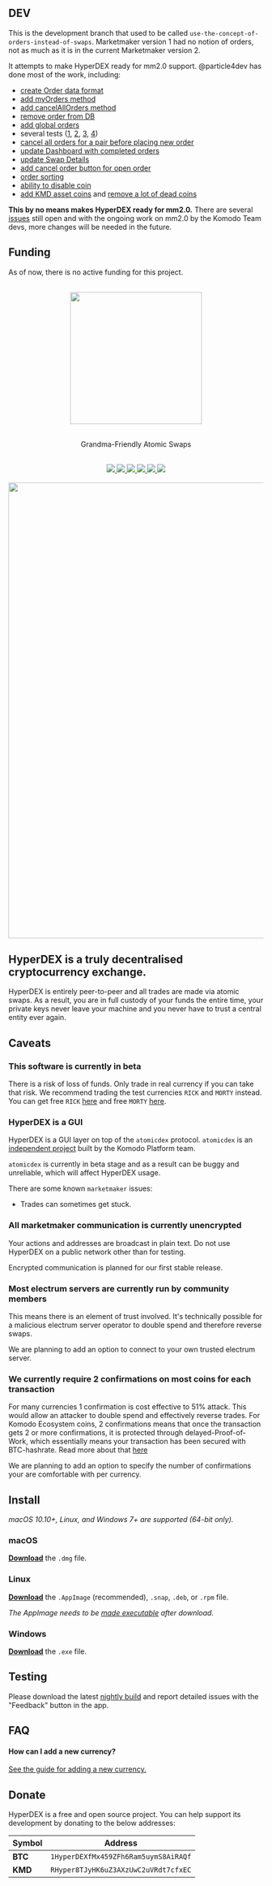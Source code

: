 ## DEV

This is the development branch that used to be called `use-the-concept-of-orders-instead-of-swaps`. Marketmaker version 1 had no notion of orders, not as much as it is in the current Marketmaker version 2.

It attempts to make HyperDEX ready for mm2.0 support. @particle4dev has done most of the work, including:

- [create Order data format](https://github.com/particle4dev/hyperdex/commit/3975c3fae4d02d9fc473dc52791dfd2efefab7c0)
- [add myOrders method](https://github.com/particle4dev/hyperdex/commit/05105c7e0f2c08612050221269e57fd01f2de496)
- [add cancelAllOrders method](https://github.com/particle4dev/hyperdex/commit/caed50c99632ff6bf01abd39ff35df2bd8ca55f0)
- [remove order from DB](https://github.com/particle4dev/hyperdex/commit/2cf004b09c84d288a21e906f1ff9da291f51eb26)
- [add global orders](https://github.com/particle4dev/hyperdex/commit/310027980094942c878ed76acbd7739b414fa460)
- several tests ([1](https://github.com/particle4dev/hyperdex/commit/324f30d4080c2cf6ec2b4c35db7b6555c371f0da), [2](https://github.com/particle4dev/hyperdex/commit/db94b94d0362838ab73b22ee82a13e1d73ea6a70), [3](https://github.com/particle4dev/hyperdex/commit/2ef5d6398b397ebe577286836c905737252d3f98), [4](https://github.com/particle4dev/hyperdex/commit/3975c3fae4d02d9fc473dc52791dfd2efefab7c0))
- [cancel all orders for a pair before placing new order](https://github.com/particle4dev/hyperdex/commit/238ac76d8c8ac107d496d2c006e42d9853a41022)
- [update Dashboard with completed orders](https://github.com/particle4dev/hyperdex/commit/6d4871dc60dff821a367f40256b110bb062e470a)
- [update Swap Details](https://github.com/particle4dev/hyperdex/commit/a7ff7609f83888c112e06ac6a701fcd603051755)
- [add cancel order button for open order](https://github.com/particle4dev/hyperdex/commit/80d1fcf5fd0ba108ebcbfb5c7bb591c939312ccc)
- [order sorting](https://github.com/particle4dev/hyperdex/commit/46d2a6fc9719926419bb139b65dae0bf5da31dc1)
- [ability to disable coin](https://github.com/particle4dev/hyperdex/commit/2a794ea9572a2f52a3c751cc7eddfb8072986882)
- [add KMD asset coins](https://github.com/particle4dev/hyperdex/commit/ee80130073263d40c0a3dd640b569ba39b3a9b22) and [remove a lot of dead coins](https://github.com/particle4dev/hyperdex/commit/77df7b357dadb72474c755cfaf7ee5e648a27448)

**This by no means makes HyperDEX ready for mm2.0.** There are several [issues](https://github.com/atomiclabs/hyperdex/issues) still open and with the ongoing work on mm2.0 by the Komodo Team devs, more changes will be needed in the future.

## Funding

As of now, there is no active funding for this project.

<div align="center">
	<br>
	<img src="media/Logo-Black-Text.png" height="260">
	<br>
	<br>
	<p>Grandma-Friendly Atomic Swaps</p>
	<br>
	<a title="Downloads" href="https://github.com/atomiclabs/hyperdex/releases/latest">
		<img src="https://img.shields.io/github/downloads/atomiclabs/hyperdex/total.svg">
	</a>
	<a title="Crowdin" target="_blank" href="https://crowdin.com/project/hyperdex">
		<img src="https://d322cqt584bo4o.cloudfront.net/hyperdex/localized.svg">
	</a>
	<a title="MIT License" href="LICENSE">
		<img src="https://img.shields.io/github/license/atomiclabs/hyperdex.svg">
	</a>
	<a title="Release" href="https://github.com/atomiclabs/hyperdex/releases/latest">
		<img src="https://badgen.net/github/release/atomiclabs/hyperdex/">
	</a>
	<a title="Keybase" target="_blank" href="https://keybase.io/hyperdex">
		<img src="https://badgen.net/keybase/pgp/hyperdex">
	</a>
	<a title="Follow on Twitter" target="_blank" href="https://twitter.com/HyperDEXApp">
		<img src="https://img.shields.io/twitter/follow/HyperDexApp.svg?style=social&label=Follow">
	</a>
	<br>
	<br>
	<img src="media/screenshots/exchange-view.png" width="898">
</div>

## HyperDEX is a truly decentralised cryptocurrency exchange.

HyperDEX is entirely peer-to-peer and all trades are made via atomic swaps. As a result, you are in full custody of your funds the entire time, your private keys never leave your machine and you never have to trust a central entity ever again.

## Caveats

### This software is currently in beta

There is a risk of loss of funds. Only trade in real currency if you can take that risk. We recommend trading the test currencies `RICK` and `MORTY` instead. You can get free `RICK` [here](https://www.atomicexplorer.com/#/faucet/rick) and free `MORTY` [here](https://www.atomicexplorer.com/#/faucet/morty).


### HyperDEX is a GUI

HyperDEX is a GUI layer on top of the `atomicdex` protocol. `atomicdex` is an [independent project](https://github.com/komodoplatform/atomicdex-api) built by the Komodo Platform team.

`atomicdex` is currently in beta stage and as a result can be buggy and unreliable, which will affect HyperDEX usage.

There are some known `marketmaker` issues:
- Trades can sometimes get stuck.

### All marketmaker communication is currently unencrypted

Your actions and addresses are broadcast in plain text. Do not use HyperDEX on a public network other than for testing.

Encrypted communication is planned for our first stable release.

### Most electrum servers are currently run by community members

This means there is an element of trust involved. It's technically possible for a malicious electrum server operator to double spend and therefore reverse swaps.

We are planning to add an option to connect to your own trusted electrum server.

### We currently require 2 confirmations on most coins for each transaction

For many currencies 1 confirmation is cost effective to 51% attack. This would allow an attacker to double spend and effectively reverse trades. For Komodo Ecosystem coins, 2 confirmations means that once the transaction gets 2 or more confirmations, it is protected through delayed-Proof-of-Work, which essentially means your transaction has been secured with BTC-hashrate. Read more about that [here](https://www.binance.vision/blockchain/delayed-proof-of-work-explained)

We are planning to add an option to specify the number of confirmations your are comfortable with per currency.

## Install

*macOS 10.10+, Linux, and Windows 7+ are supported (64-bit only).*

### macOS

[**Download**](https://github.com/atomiclabs/hyperdex/releases/latest) the `.dmg` file.

### Linux

[**Download**](https://github.com/atomiclabs/hyperdex/releases/latest) the `.AppImage` (recommended), `.snap`, `.deb`, or `.rpm` file.

*The AppImage needs to be [made executable](http://discourse.appimage.org/t/how-to-make-an-appimage-executable/80) after download.*

### Windows

[**Download**](https://github.com/atomiclabs/hyperdex/releases/latest) the `.exe` file.

## Testing

Please download the latest [nightly build](https://github.com/atomiclabs/hyperdex-nightlies/releases/latest) and report detailed issues with the "Feedback" button in the app.

## FAQ

#### How can I add a new currency?

[See the guide for adding a new currency.](docs/add-currency.md)

## Donate

HyperDEX is a free and open source project. You can help support its development by donating to the below addresses:

| Symbol  | Address                             |
| ------- | ----------------------------------- |
| **BTC** | `1HyperDEXfMx459ZFh6Ram5uymS8AiRAQf`|
| **KMD** | `RHyper8TJyHK6uZ3AXzUwC2uVRdt7cfxEC`|

